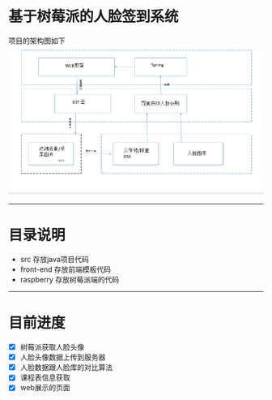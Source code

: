 # 基于树莓派的人脸签到系统
项目的架构图如下  
![](./img/1.png)

---

# 目录说明  

* src 存放java项目代码
* front-end 存放前端模板代码
* raspberry 存放树莓派端的代码

---

# 目前进度

- [x] 树莓派获取人脸头像
- [x] 人脸头像数据上传到服务器
- [x] 人脸数据跟人脸库的对比算法
- [x] 课程表信息获取
- [x] web展示的页面
